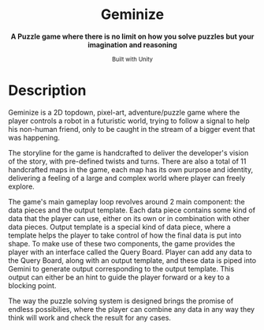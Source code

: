 <div align="center">
  <h1>Geminize</h1>
  <p>
    <strong>
            A Puzzle game where there is no limit on how you solve puzzles but your imagination and reasoning
    </strong>
  </p>
<sub>Built with Unity</sub>
</div>

# Description

Geminize is a 2D topdown, pixel-art, adventure/puzzle game where the player
controls a robot in a futuristic world, trying to follow a signal to help his
non-human friend, only to be caught in the stream of a bigger event that was
happening.

The storyline for the game is handcrafted to deliver the developer's vision of
the story, with pre-defined twists and turns. There are also a total of 11
handcrafted maps in the game, each map has its own purpose and identity,
delivering a feeling of a large and complex world where player can freely
explore.

The game's main gameplay loop revolves around 2 main component: the data pieces
and the output template. Each data piece contains some kind of data that the
player can use, either on its own or in combination with other data pieces.
Output template is a special kind of data piece, where a template helps the
player to take control of how the final data is put into shape. To make use of
these two components, the game provides the player with an interface called the
Query Board. Player can add any data to the Query Board, along with an output
template, and these data is piped into Gemini to generate output corresponding
to the output template. This output can either be an hint to guide the player
forward or a key to a blocking point.

The way the puzzle solving system is designed brings the promise of endless
possibilies, where the player can combine any data in any way they think will
work and check the result for any cases.
